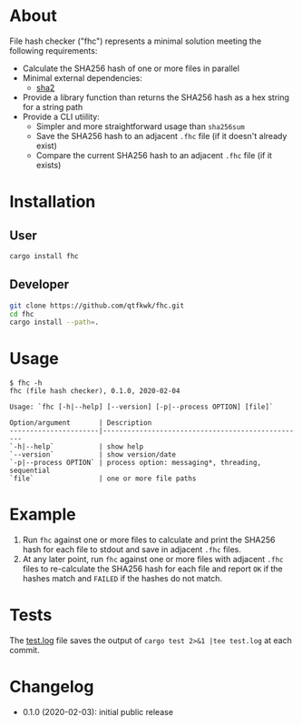 # About

File hash checker ("fhc") represents a minimal solution meeting the following
requirements:

* Calculate the SHA256 hash of one or more files in parallel
* Minimal external dependencies:
    * [sha2](https://crates.io/crates/sha2)
* Provide a library function than returns the SHA256 hash as a hex string for a
  string path
* Provide a CLI utiility:
    * Simpler and more straightforward usage than `sha256sum`
    * Save the SHA256 hash to an adjacent `.fhc` file (if it doesn't already
      exist)
    * Compare the current SHA256 hash to an adjacent `.fhc` file (if it exists)

# Installation

## User

```bash
cargo install fhc
```

## Developer

```bash
git clone https://github.com/qtfkwk/fhc.git
cd fhc
cargo install --path=.
```

# Usage

```
$ fhc -h
fhc (file hash checker), 0.1.0, 2020-02-04

Usage: `fhc [-h|--help] [--version] [-p|--process OPTION] [file]`

Option/argument       | Description
----------------------|--------------------------------------------------
`-h|--help`           | show help
`--version`           | show version/date
`-p|--process OPTION` | process option: messaging*, threading, sequential
`file`                | one or more file paths
```

# Example

1. Run `fhc` against one or more files to calculate and print the SHA256 hash
   for each file to stdout and save in adjacent `.fhc` files.
2. At any later point, run `fhc` against one or more files with adjacent
   `.fhc` files to re-calculate the SHA256 hash for each file and report `OK`
   if the hashes match and `FAILED` if the hashes do not match.

# Tests

The [test.log](test.log) file saves the output of
`cargo test 2>&1 |tee test.log` at each commit.

# Changelog

* 0.1.0 (2020-02-03): initial public release

